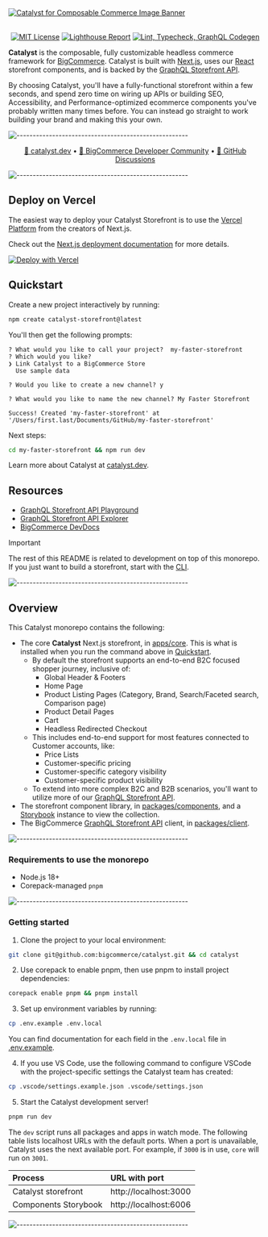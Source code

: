 <a href="https://catalyst.dev" target="_blank" rel="noopener norerrer">
  <img src="https://storage.googleapis.com/bigcommerce-developers/images/catalyst_readme_banner.png" alt="Catalyst for Composable Commerce Image Banner" title="Catalyst">
</a>

<br />
<br />

<div align="center">

[![MIT License](https://img.shields.io/github/license/bigcommerce/catalyst)](LICENSE.md)
[![Lighthouse Report](https://github.com/bigcommerce/catalyst/actions/workflows/lighthouse.yml/badge.svg)](https://github.com/bigcommerce/catalyst/actions/workflows/lighthouse.yml) [![Lint, Typecheck, GraphQL Codegen](https://github.com/bigcommerce/catalyst/actions/workflows/basic.yml/badge.svg)](https://github.com/bigcommerce/catalyst/actions/workflows/basic.yml)

</div>

**Catalyst** is the composable, fully customizable headless commerce framework for
[BigCommerce](https://www.bigcommerce.com/). Catalyst is built with [Next.js](https://nextjs.org/), uses
our [React](https://react.dev/) storefront components, and is backed by the
[GraphQL Storefront API](https://developer.bigcommerce.com/docs/storefront/graphql).

By choosing Catalyst, you'll have a fully-functional storefront within a few seconds, and spend zero time on wiring
up APIs or building SEO, Accessibility, and Performance-optimized ecommerce components you've probably written many
times before. You can instead go straight to work building your brand and making this your own.

![-----------------------------------------------------](https://storage.googleapis.com/bigcommerce-developers/images/catalyst_readme_hr.png)

<p align="center">
 <a href="https://www.catalyst.dev">🚀 catalyst.dev</a> •
 <a href="https://developer.bigcommerce.com/community">🤗 BigCommerce Developer Community</a> •
 <a href="https://github.com/bigcommerce/catalyst/discussions">💬 GitHub Discussions</a>
</p>

![-----------------------------------------------------](https://storage.googleapis.com/bigcommerce-developers/images/catalyst_readme_hr.png)


## Deploy on Vercel

The easiest way to deploy your Catalyst Storefront is to use the [Vercel Platform](https://vercel.com/new) from the creators of Next.js.

Check out the [Next.js deployment documentation](https://nextjs.org/docs/deployment) for more details.

<div align="left">
  <a href="https://vercel.com/new/clone?repository-url=https://github.com/bigcommerce/catalyst&env=BIGCOMMERCE_STORE_HASH,BIGCOMMERCE_CHANNEL_ID,BIGCOMMERCE_ACCESS_TOKEN,BIGCOMMERCE_CUSTOMER_IMPERSONATION_TOKEN,AUTH_SECRET,TURBO_REMOTE_CACHE_SIGNATURE_KEY&envDescription=API+Keys+needed+to+deploy+your+Catalyst+Storefront&envLink=https://github.com/bigcommerce/catalyst/blob/main/.env.example&project-name=my-faster-storefront&repository-name=my-faster-storefront&demo-title=BigCommerce+Catalyst+with+Vercel&demo-description=Create+a+BigCommerce+Catalyst+Storefront+and+Deploy+to+Vercel&demo-url=catalyst-git-main.store&demo-image=https://storage.googleapis.com/s.mkswft.com/RmlsZTozODgzZmY3Yy1hNmVlLTQ1MGUtYjRkMS1mMjEyNzgxNjk5MTY%3D/Social-image-Catalyst.png&root-directory=apps/core"><img src="https://vercel.com/button" alt="Deploy with Vercel"/></a>
</div>

## Quickstart

Create a new project interactively by running:

```bash
npm create catalyst-storefront@latest
```

You'll then get the following prompts:

```console
? What would you like to call your project?  my-faster-storefront
? Which would you like?
❯ Link Catalyst to a BigCommerce Store
  Use sample data

? Would you like to create a new channel? y

? What would you like to name the new channel? My Faster Storefront

Success! Created 'my-faster-storefront' at '/Users/first.last/Documents/GitHub/my-faster-storefront'
```

Next steps:

```bash
cd my-faster-storefront && npm run dev
```
Learn more about Catalyst at [catalyst.dev](https://catalyst.dev).

## Resources

- [GraphQL Storefront API Playground](https://developer.bigcommerce.com/graphql-storefront/playground)
- [GraphQL Storefront API Explorer](https://developer.bigcommerce.com/graphql-storefront/explorer)
- [BigCommerce DevDocs](https://developer.bigcommerce.com/docs/build)

> [!IMPORTANT]
> The rest of this README is related to development on top of this monorepo.
> If you just want to build a storefront, start with the [CLI](#quickstart).

![-----------------------------------------------------](https://storage.googleapis.com/bigcommerce-developers/images/catalyst_readme_hr.png)

## Overview

This Catalyst monorepo contains the following:

- The core **Catalyst** Next.js storefront, in [apps/core](apps/core). This is what is installed when you run the command above in [Quickstart](#quickstart).
  - By default the storefront supports an end-to-end B2C focused shopper journey, inclusive of:
    - Global Header & Footers
    - Home Page
    - Product Listing Pages (Category, Brand, Search/Faceted search, Comparison page)
    - Product Detail Pages
    - Cart
    - Headless Redirected Checkout
  - This includes end-to-end support for most features connected to Customer accounts, like:
    - Price Lists
    - Customer-specific pricing
    - Customer-specific category visibility
    - Customer-specific product visibility
  - To extend into more complex B2C and B2B scenarios, you'll want to utilize more of our [GraphQL Storefront API](https://developer.bigcommerce.com/docs/storefront/graphql).
- The storefront component library, in [packages/components](packages/components), and a [Storybook](https://storybook.js.org/) instance to view the collection.
- The BigCommerce [GraphQL Storefront API](https://developer.bigcommerce.com/docs/graphql-storefront) client, in [packages/client](packages/client).

![-----------------------------------------------------](https://storage.googleapis.com/bigcommerce-developers/images/catalyst_readme_hr.png)

### Requirements to use the monorepo

- Node.js 18+
- Corepack-managed `pnpm`

![-----------------------------------------------------](https://storage.googleapis.com/bigcommerce-developers/images/catalyst_readme_hr.png)

### Getting started

1. Clone the project to your local environment:

```bash
git clone git@github.com:bigcommerce/catalyst.git && cd catalyst
```

2. Use corepack to enable pnpm, then use pnpm to install project dependencies:

```bash
corepack enable pnpm && pnpm install
```

3. Set up environment variables by running:

```bash
cp .env.example .env.local
```

You can find documentation for each field in the `.env.local` file in [.env.example](.env.example).

4. If you use VS Code, use the following command to configure VSCode with the project-specific settings the Catalyst team has created:

```bash
cp .vscode/settings.example.json .vscode/settings.json
```

5. Start the Catalyst development server!

```bash
pnpm run dev
```

The `dev` script runs all packages and apps in watch mode.
The following table lists localhost URLs with the default ports.
When a port is unavailable, Catalyst uses the next available port.
For example, if `3000` is in use, `core` will run on `3001`.

| Process              | URL with port         |
| :------------------- | :-------------------- |
| Catalyst storefront  | http://localhost:3000 |
| Components Storybook | http://localhost:6006 |

![-----------------------------------------------------](https://storage.googleapis.com/bigcommerce-developers/images/catalyst_readme_hr.png)
